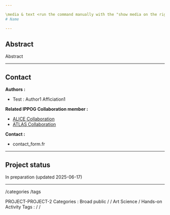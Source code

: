 ```yaml
---

\media & text <run the command manually with the "show media on the right option">
# Name

---
```


## Abstract
Abstract

---

## Contact

<b>Authors  : </b>
- Test  :  Author1 Afficiation1 

<b>Related IPPOG Collaboration member :</b>
- [ALICE Collaboration](https://ippog.org/members/alice-collaboration)
- [ATLAS Collaboration](https://ippog.org/members/atlas-collaboration)

<b>Contact :</b>
- contact_form.fr

---

## Project status
In preparation (updated 2025-06-17)

---

/categories <command need to be input manually>
/tags <command need to be input manually>

<Manually add the categories and tags then remove everything bellow>
PROJECT-PROJECT-2
Categories : Broad public /  / Art Science / Hands-on Activity
Tags :  /  / 
